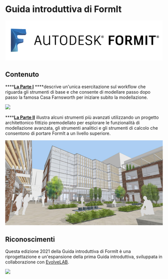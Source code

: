 # Guida introduttiva di FormIt

![](<../.gitbook/assets/b5030b43-df24-4259-ad6a-94bcad61bc78 (1).png>)

## Contenuto

\*\*\*\*[**La Parte I**](https://windows.help.formit.autodesk.com/building-the-farnsworth-house/part-i) \*\*\*\*descrive un'unica esercitazione sul workflow che riguarda gli strumenti di base e che consente di modellare passo dopo passo la famosa Casa Farnsworth per iniziare subito la modellazione.

![](<../.gitbook/assets/farnsworth-house (1).png>)

\*\*\*\*[**La Parte II**](https://windows.help.formit.autodesk.com/building-the-farnsworth-house/part-ii) illustra alcuni strumenti più avanzati utilizzando un progetto architettonico fittizio premodellato per esplorare le funzionalità di modellazione avanzata, gli strumenti analitici e gli strumenti di calcolo che consentono di portare FormIt a un livello superiore.

![](../.gitbook/assets/screen1.jpg)

## Riconoscimenti

Questa edizione 2021 della Guida introduttiva di FormIt è una riprogettazione e un'espansione della prima Guida introduttiva, sviluppata in collaborazione con [EvolveLAB](https://www.evolvelab.io).

[![](<../.gitbook/assets/evolvelab\_logo\_\_horizontal (1).png>)](https://www.evolvelab.io)
